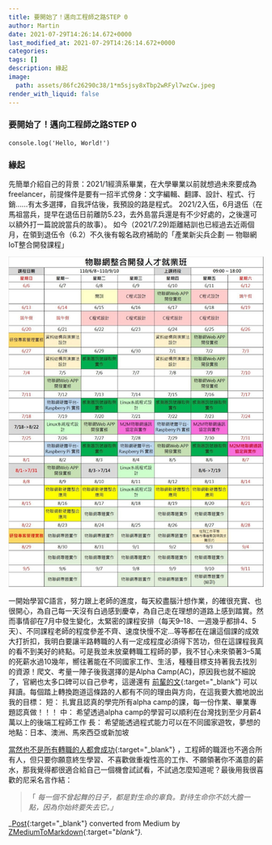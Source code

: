 ```yaml
---
title: 要開始了！邁向工程師之路STEP 0
author: Martin
date: 2021-07-29T14:26:14.672+0000
last_modified_at: 2021-07-29T14:26:14.672+0000
categories: 
tags: []
description: 緣起
image:
  path: assets/86fc26290c38/1*m5sjsy8xTbp2wRFyl7wzCw.jpeg
render_with_liquid: false
---
```


### 要開始了！邁向工程師之路STEP 0
```
console.log('Hello, World!')
```
### 緣起

先簡單介紹自己的背景：2021/1經濟系畢業，在大學畢業以前就想過未來要成為freelancer，前提條件是要有一招半式傍身：文字編輯、翻譯、設計、程式、行銷……有太多選擇，自我評估後，我預設的路是程式。
2021/2入伍，6月退伍（在馬祖當兵，提早在退伍日前離防5\.23，去外島當兵還是有不少好處的，之後還可以額外打一篇說說當兵的故事）。
如今（2021/7\.29\)距離結訓也已經過去近兩個月，在領到退伍令（6\.2）不久後有報名政府補助的「產業新尖兵企劃 — 物聯網IoT整合開發課程」


![](/assets/86fc26290c38/1*m5sjsy8xTbp2wRFyl7wzCw.jpeg)


一開始學習C語言，努力跟上老師的進度，每天絞盡腦汁想作業，的確很充實、也很開心，為自己每一天沒有白過感到慶幸，為自己走在理想的道路上感到踏實。然而事情卻在7月中發生變化，太緊密的課程安排（每天9–18、一週幾乎都排4、5天）、不同課程老師的程度參差不齊、速度快慢不定…等等都在在讓這個課的成效大打折扣，我明白要讓半路轉職的人有一定成程度必須得下苦功，但在這課程我真的看不到美好的終點。可是我並未放棄轉職工程師的夢，我不甘心未來領著3–5萬的死薪水過10幾年，嚮往著能在不同國家工作、生活，種種目標支持著我去找別的資源！爬文、考量一陣子後我選擇的是Alpha Camp\(AC\)，原因我也就不細說了，官網也太多口碑可以自己參考，這邊還有 [前輩的文](https://medium.com/%E9%BA%A5%E5%85%8B%E7%9A%84%E5%8D%8A%E8%B7%AF%E5%87%BA%E5%AE%B6%E7%AD%86%E8%A8%98/%E9%82%81%E5%90%91%E7%B6%B2%E9%A0%81%E9%96%8B%E7%99%BC%E5%B7%A5%E7%A8%8B%E5%B8%AB%E4%B9%8B%E8%B7%AF-bootcamp-%E5%BF%83%E8%B7%AF%E6%AD%B7%E7%A8%8B%E5%88%86%E4%BA%AB-c47ef42e4f14){:target="_blank"} 可以拜讀。每個踏上轉換跑道這條路的人都有不同的理由與方向，在這我要大膽地說出我的目標：
短：
扎實且認真的學完所有alpha camp的課，每一份作業、畢業專題認真做！！！
中：
希望透過alpha camp的學習可以順利在台灣找到至少月薪4萬以上的後端工程師工作
長：
希望能透過程式能力可以在不同國家遊牧，夢想的地點：日本、澳洲、馬來西亞或新加坡

[當然也不是所有轉職的人都會成功](https://hulitw.medium.com/to-be-an-engineer-c20c962d44cf){:target="_blank"} ，工程師的職涯也不適合所有人，但只要你願意終生學習、不喜歡做重複性高的工作、不願領著你不滿意的薪水，那我覺得都很適合給自己一個機會試試看，不試過怎麼知道呢？最後用我很喜歡的尼采名言作結：


> 「 _每一個不曾起舞的日子，都是對生命的辜負。對待生命你不妨大膽一點，因為你始終要失去它。」_ 






_[Post](https://medium.com/@martin87713/%E8%A6%81%E9%96%8B%E5%A7%8B%E4%BA%86-%E9%82%81%E5%90%91%E5%B7%A5%E7%A8%8B%E5%B8%AB%E4%B9%8B%E8%B7%AFstep-0-86fc26290c38){:target="_blank"} converted from Medium by [ZMediumToMarkdown](https://github.com/ZhgChgLi/ZMediumToMarkdown){:target="_blank"}._

